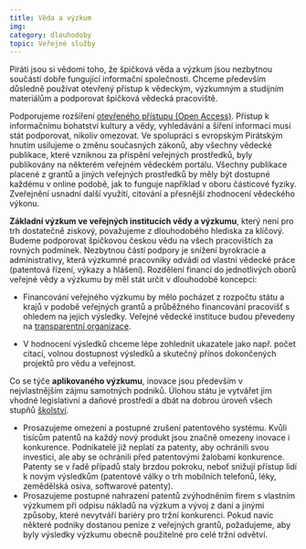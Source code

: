 ```yaml
---
title: Věda a výzkum
img:
category: dlouhodoby
topic: Veřejné služby
---
```


Piráti jsou si vědomi toho, že špičková věda a výzkum jsou nezbytnou součástí dobře fungující informační společnosti. Chceme především důsledně používat otevřený přístup k vědeckým, výzkumným a studijním materiálům a podporovat špičková vědecká pracoviště.

Podporujeme rozšíření [otevřeného přístupu (Open Access)][openaccess]. Přístup k informačnímu bohatství kultury a vědy, vyhledávání a šíření informací musí stát podporovat, nikoliv omezovat. Ve spolupráci s evropským Pirátským hnutím usilujeme o změnu současných zákonů, aby všechny vědecké publikace, které vzniknou za přispění veřejných prostředků, byly publikovány na některém veřejném vědeckém portálu. Všechny publikace placené z grantů a jiných veřejných prostředků by měly být dostupné každému v online podobě, jak to funguje například v oboru částicové fyziky. Zveřejnění usnadní další využití, citování a přesnější zhodnocení vědeckého výkonu.

**Základní výzkum ve veřejných institucích vědy a výzkumu**, který není pro trh dostatečně ziskový, považujeme z dlouhodobého hlediska za klíčový. Budeme podporovat špičkovou českou vědu na všech pracovištích za rovných podmínek. Nezbytnou částí podpory je snížení byrokracie a administrativy, která výzkumné pracovníky odvádí od vlastní vědecké práce (patentová řízení, výkazy a hlášení). Rozdělení financí do jednotlivých oborů veřejné vědy a výzkumu by měl stát určit v dlouhodobé koncepci:

* Financování veřejného výzkumu by mělo pocházet z rozpočtu státu a krajů v podobě veřejných grantů a průběžného financování pracovišť s ohledem na jejich výsledky. Veřejné vědecké instituce budou převedeny na [transparentní organizace][transparence].

* V hodnocení výsledků chceme lépe zohlednit ukazatele jako např. počet citací, volnou dostupnost výsledků a skutečný přínos dokončených projektů pro vědu a veřejnost.

Co se týče **aplikovaného výzkumu**, inovace jsou především v nejvlastnějším zájmu samotných podniků. Úlohou státu je vytvářet jim vhodné legislativní a daňové prostředí a dbát na dobrou úroveň všech stupňů [školství][vzdelani].

* Prosazujeme omezení a postupné zrušení patentového systému. Kvůli tisícům patentů na každý nový produkt jsou značně omezeny inovace i konkurence. Podnikatelé již neplatí za patenty, aby ochránili svou investici, ale aby se ochránili před patentovými žalobami konkurence. Patenty se v řadě případů staly brzdou pokroku, neboť snižují přístup lidí k novým výsledkům (patentové války o trh mobilních telefonů, léky, zemědělská osiva, softwarové patenty).
* Prosazujeme postupné nahrazení patentů zvýhodněním firem s vlastním výzkumem při odpisu nákladů na výzkum a vývoj z daní a jinými způsoby, které nevytváří bariéry pro tržní konkurenci. Pokud navíc některé podniky dostanou peníze z veřejných grantů, požadujeme, aby byly výsledky výzkumu obecně použitelné pro celé tržní odvětví.

[transparence]: https://www.pirati.cz/program/dlouhodoby/transparence
[vzdelani]: https://www.pirati.cz/program/dlouhodoby/vzdelani
[openaccess]: https://www.pirati.cz/kci/openaccess
